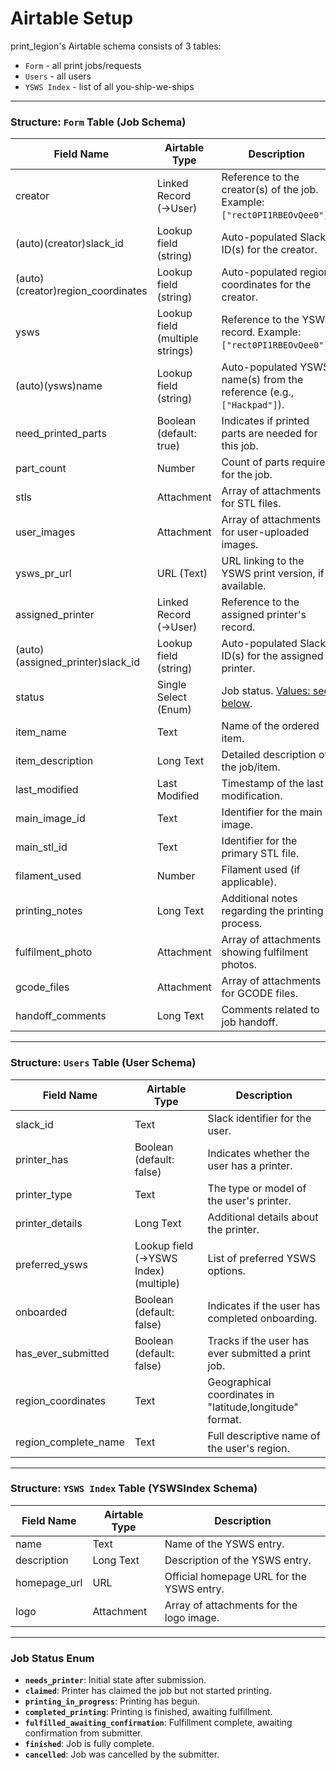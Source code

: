 # Airtable Setup

print_legion's Airtable schema consists of 3 tables:
- `Form` - all print jobs/requests
- `Users` - all users
- `YSWS Index` - list of all you-ship-we-ships 

---

### Structure: `Form` Table (Job Schema)

| Field Name                        | Airtable Type                   | Description                                                               |
|-----------------------------------|---------------------------------|---------------------------------------------------------------------------|
| creator                           | Linked Record (→User)           | Reference to the creator(s) of the job. Example: `["rect0PI1RBEOvQee0"]`. |
| (auto)(creator)slack_id           | Lookup field (string)           | Auto-populated Slack ID(s) for the creator.                               |
| (auto)(creator)region_coordinates | Lookup field (string)           | Auto-populated region coordinates for the creator.                        |
| ysws                              | Lookup field (multiple strings) | Reference to the YSWS record. Example: `["rect0PI1RBEOvQee0"]`.           |
| (auto)(ysws)name                  | Lookup field (string)           | Auto-populated YSWS name(s) from the reference (e.g., `["Hackpad"]`).     |
| need_printed_parts                | Boolean (default: true)         | Indicates if printed parts are needed for this job.                       |
| part_count                        | Number                          | Count of parts required for the job.                                      |
| stls                              | Attachment                      | Array of attachments for STL files.                                       |
| user_images                       | Attachment                      | Array of attachments for user-uploaded images.                            |
| ysws_pr_url                       | URL (Text)                      | URL linking to the YSWS print version, if available.                      |
| assigned_printer                  | Linked Record (→User)           | Reference to the assigned printer's record.                               |
| (auto)(assigned_printer)slack_id  | Lookup field (string)           | Auto-populated Slack ID(s) for the assigned printer.                      |
| status                            | Single Select (Enum)            | Job status. [Values: see below](#job-status-enum).                        |
| item_name                         | Text                            | Name of the ordered item.                                                 |
| item_description                  | Long Text                       | Detailed description of the job/item.                                     |
| last_modified                     | Last Modified                   | Timestamp of the last modification.                                       |
| main_image_id                     | Text                            | Identifier for the main image.                                            |
| main_stl_id                       | Text                            | Identifier for the primary STL file.                                      |
| filament_used                     | Number                          | Filament used (if applicable).                                            |
| printing_notes                    | Long Text                       | Additional notes regarding the printing process.                          |
| fulfilment_photo                  | Attachment                      | Array of attachments showing fulfilment photos.                           |
| gcode_files                       | Attachment                      | Array of attachments for GCODE files.                                     |
| handoff_comments                  | Long Text                       | Comments related to job handoff.                                          |
---

### Structure: `Users` Table (User Schema)

| Field Name           | Airtable Type                         | Description                                              |
|----------------------|---------------------------------------|----------------------------------------------------------|
| slack_id             | Text                                  | Slack identifier for the user.                           |
| printer_has          | Boolean (default: false)              | Indicates whether the user has a printer.                |
| printer_type         | Text                                  | The type or model of the user's printer.                 |
| printer_details      | Long Text                             | Additional details about the printer.                    |
| preferred_ysws       | Lookup field (→YSWS Index) (multiple) | List of preferred YSWS options.                          |
| onboarded            | Boolean (default: false)              | Indicates if the user has completed onboarding.          |
| has_ever_submitted   | Boolean (default: false)              | Tracks if the user has ever submitted a print job.       |
| region_coordinates   | Text                                  | Geographical coordinates in "latitude,longitude" format. |
| region_complete_name | Text                                  | Full descriptive name of the user's region.              |

---

### Structure: `YSWS Index` Table (YSWSIndex Schema)

| Field Name   | Airtable Type | Description                               |
|--------------|---------------|-------------------------------------------|
| name         | Text          | Name of the YSWS entry.                   |
| description  | Long Text     | Description of the YSWS entry.            |
| homepage_url | URL           | Official homepage URL for the YSWS entry. |
| logo         | Attachment    | Array of attachments for the logo image.  |

---


### Job Status Enum
- **`needs_printer`**: Initial state after submission.
- **`claimed`**: Printer has claimed the job but not started printing.
- **`printing_in_progress`**: Printing has begun.
- **`completed_printing`**: Printing is finished, awaiting fulfillment.
- **`fulfilled_awaiting_confirmation`**: Fulfillment complete, awaiting confirmation from submitter.
- **`finished`**: Job is fully complete.
- **`cancelled`**: Job was cancelled by the submitter.
